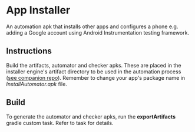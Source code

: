 # App Installer

An automation apk that installs other apps and configures a phone e.g. adding a Google account
using Android Instrumentation testing framework.

## Instructions

Build the artifacts, automator and checker apks. These are placed in the installer engine's 
artifact directory to be used in the automation process ([see companion repo](https://github.com/charlesmuchene/app-installer-engine)).
Remember to change your app's package name in *InstallAutomator.apk* file.

## Build

To generate the automator and checker apks, run the **exportArtifacts** gradle custom task. Refer
to task for details. 